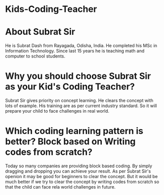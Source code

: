 # Kids-Coding-Teacher
# About Subrat Sir
He is Subrat Dash from Rayagada, Odisha, India. He completed his MSc in Information Technology. Since last 15 years he is teaching math and computer to school students.

# Why you should choose Subrat Sir as your Kid's Coding Teacher?
Subrat Sir gives priority on concept learning. He clears the concept with lots of example. His training are as per current industry standard. So it will prepare your child to face challenges in real world.

# Which coding learning pattern is better? Block based on Writing codes from scratch?
Today so many companies are providing block based coding. By simply dragging and dropping you can achieve your result. As per Subrat Sir's openion it may be good for beginners to clear the concept. But it would be much better if we try to clear the concept by writing codes from scratch so that the child can face rela world challenges in future.
